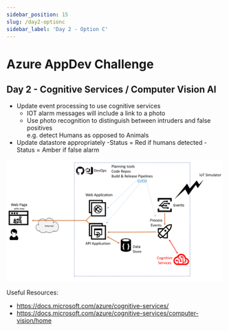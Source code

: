 ```yaml
---
sidebar_position: 15
slug: /day2-optionc
sidebar_label: 'Day 2 - Option C'
---
```

# Azure AppDev Challenge

## Day 2 - Cognitive Services / Computer Vision AI

- Update event processing to use cognitive services
  - IOT alarm messages will include a link to a photo
  - Use photo recognition to distinguish between intruders and false positives  
        e.g. detect Humans as opposed to Animals
- Update datastore appropriately
  -Status = Red if humans detected
  -Status = Amber if false alarm

![](../images/slide16.png)

Useful Resources:

- <https://docs.microsoft.com/azure/cognitive-services/>
- <https://docs.microsoft.com/azure/cognitive-services/computer-vision/home>
